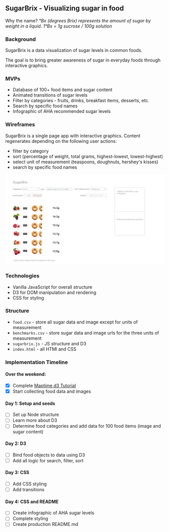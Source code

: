 ## SugarBrix - Visualizing sugar in food

Why the name? *°Bx (degrees Brix) represents the amount of sugar by weight in a liquid. 1°Bx = 1g sucrose / 100g solution*

### Background

SugarBrix is a data visualization of sugar levels in common foods.

The goal is to bring greater awareness of sugar in everyday foods through interactive graphics.

### MVPs
+ Database of 100+ food items and sugar content
+ Animated transitions of sugar levels
+ Filter by categories - fruits, drinks, breakfast items, desserts, etc.
+ Search by specific food names
+ Infographic of AHA recommended sugar levels

### Wireframes
SugarBrix is a single page app with interactive graphics. 
Content regenerates depending on the following user actions: 
+ filter by category
+ sort (percentage of weight, total grams, highest-lowest, lowest-highest)
+ select unit of measurement (teaspoons, doughnuts, hershey's kisses)
+ search by specific food names

![sugarbrix wireframe](https://github.com/adriennehamrah/sugarbrix/blob/master/media/sugarbrix_wireframe.png)

### Technologies
+ Vanilla JavaScript for overall structure
+ D3 for DOM manipulation and rendering
+ CSS for styling

### Structure
+ `food.csv` -  store all sugar data and image except for units of measurement
+ `benchmarks.csv` - store sugar data and image urls for the three units of measurement
+ `sugarbrix.js` - JS structure and D3
+ `index.html` - all HTMl and CSS

### Implementation Timeline
#### Over the weekend:
- [x] Complete [Maptime d3 Tutorial](http://maptimeboston.github.io/d3-maptime/#/)
- [x] Start collecting food data and images

#### Day 1: Setup and seeds
- [ ] Set up Node structure
- [ ] Learn more about D3
- [ ] Determine food categories and add data for 100 food items (image and sugar content)

#### Day 2: D3
- [ ] Bind food objects to data using D3
- [ ] Add all logic for search, filter, sort

#### Day 3: CSS
- [ ] Add CSS styling
- [ ] Add transitions

#### Day 4: CSS and README
- [ ] Create infographic of AHA sugar levels
- [ ] Complete styling
- [ ] Create production README.md

